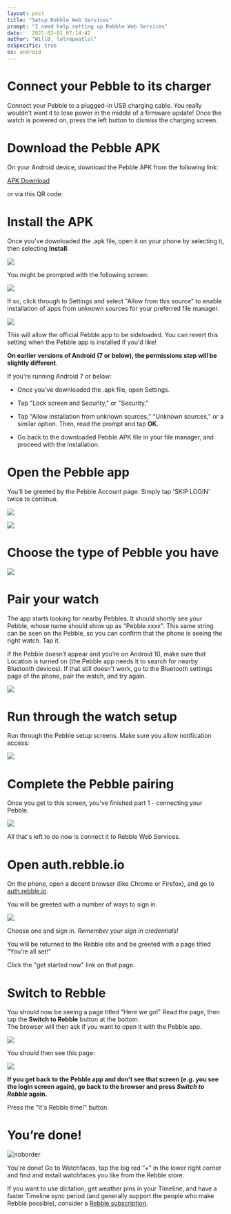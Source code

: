 ```yaml
---
layout: post
title: "Setup Rebble Web Services"
prompt: "I need help setting up Rebble Web Services"
date:   2021-02-01 07:14:42
author: "Will0, lolrepeatlol"
osSpecific: true
os: android
---
```


# Connect your Pebble to its charger

Connect your Pebble to a plugged-in USB charging cable. You really wouldn't want it to lose power in the middle of a firmware update! Once the watch is powered on, press the left button to dismiss the charging screen.

# Download the Pebble APK

On your Android device, download the Pebble APK from the following link:

[APK Download](https://rebble.io/apk)

<notmobile>

or via this QR code:   

<qr url="https://rebble.io/apk" />

</notmobile>
   
# Install the APK

Once you've downloaded the .apk file, open it on your phone by selecting it, then selecting **Install**:   

![](/images/setup/3.png)

You might be prompted with the following screen:

![](/images/setup/1.png)

If so, click through to Settings and select "Allow from this source" to enable installation of apps from unknown sources for your preferred file manager. 

![](/images/setup/2.png)

This will allow the official Pebble app to be sideloaded. You can revert this setting when the Pebble app is installed if you'd like!


**On earlier versions of Android (7 or below), the permissions step will be slightly different**. 

If you're running Android 7 or below:

- Once you've downloaded the .apk file, open Settings.

- Tap "Lock screen and Security," or "Security."

- Tap "Allow installation from unknown sources," "Unknown sources," or a similar option. Then, read the prompt and tap **OK**.

- Go back to the downloaded Pebble APK file in your file manager, and proceed with the installation.

# Open the Pebble app

You’ll be greeted by the Pebble Account page. Simply tap 'SKIP LOGIN' twice to continue.

![](/images/setup/4.png)

![](/images/setup/5.png)

# Choose the type of Pebble you have

![](/images/setup/6.png)

# Pair your watch

The app starts looking for nearby Pebbles. It should shortly see your Pebble, whose name should show up as "Pebble xxxx". This same string can be seen on the Pebble, so you can confirm that the phone is seeing the right watch. Tap it.   

If the Pebble doesn’t appear and you’re on Android 10, make sure that Location is turned on (the Pebble app needs it to search for nearby Bluetooth devices).  If that still doesn't work, go to the Bluetooth settings page of the phone, pair the watch, and try again.

![](/images/setup/7.png)

# Run through the watch setup

Run through the Pebble setup screens. Make sure you allow notification access:

![](/images/setup/8.png)

# Complete the Pebble pairing

Once you get to this screen, you've finished part 1 - connecting your Pebble.   
   
![](/images/setup/9.png)   
   
All that's left to do now is connect it to Rebble Web Services.

# Open auth.rebble.io

On the phone, open a decent browser (like Chrome or Firefox), and go to [auth.rebble.io](https://auth.rebble.io).

<notmobile>
    <qr url="https://auth.rebble.io" />
</notmobile>

   
You will be greeted with a number of ways to sign in.    

![](/images/setup/10.png)   

Choose one and sign in. *Remember your sign in credentials!*

You will be returned to the Rebble site and be greeted with a page titled "You’re all set!"

Click the "get started now" link on that page.

# Switch to Rebble 

You should now be seeing a page titled "Here we go!"
Read the page, then tap the **Switch to Rebble** button at the bottom.   
The browser will then ask if you want to open it with the Pebble app.

![](/images/setup/11.png)

You should then see this page:

![](/images/setup/12.png)

**If you get back to the Pebble app and don't see that screen (e.g. you see the login screen again), go back to the browser and press *Switch to Rebble* again.**

Press the "It's Rebble time!" button.

# You’re done!

![noborder](/images/setup/13.png)

You’re done! Go to Watchfaces, tap the big red “+” in the lower right corner and find and install watchfaces you like from the Rebble store.

If you want to use dictation, get weather pins in your Timeline, and have a faster Timeline sync period (and generally support the people who make Rebble possible), consider a [Rebble subscription](/subscription).
